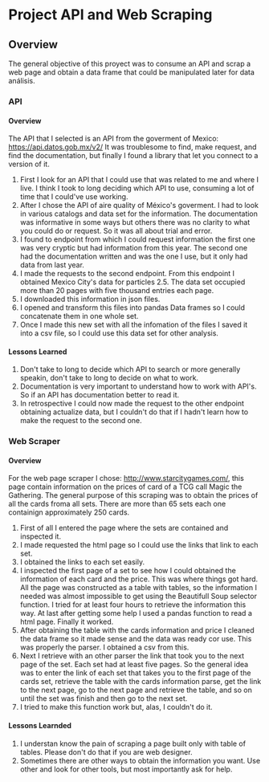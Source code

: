 # Project API and Web Scraping 

## Overview 

The general objective of this proyect was to consume an API and scrap a web page and obtain a data frame that could be manipulated
later for data análisis. 

### API 

#### Overview
The API that I selected is an API from the goverment of Mexico: https://api.datos.gob.mx/v2/ It was troublesome to find, make request, and find the documentation, but finally I found a library that let you connect to a version of it.

1. First I look for an API that I could use that was related to me and where I live. I think I took to long deciding which API to use, consuming a lot of time that I could've use working. 
2. After I chose the API of aire quality of México's goverment. I had to look in various catalogs and data set for the information. The documentation was informative in some ways but others there was no clarity to what you could do or request. So it was all about trial and error. 
3. I found to endpoint from which I could request information the first one was very cryptic but had information from this year. The second one had the documentation written and was the one I use, but it only had data from last year. 
4. I made the requests to the second endpoint. From this endpoint I obtained Mexico City's data for particles 2.5. The data set occupied more than 20 pages with five thousand entries each page. 
5. I downloaded this information in json files. 
6. I opened and transform this files into pandas Data frames so I could concatenate them in one whole set. 
7. Once I made this new set with all the infomation of the files  I saved it into a csv file, so I could use this data set for other analysis. 

#### Lessons Learned

1. Don't take to long to decide which API to search or more generally speakin, don't take to long to decide on what to work. 
2. Documentation is very important to understand how to work with API's. So if an API has documentation better to read it. 
3. In retrospective I could now made the request to the other endpoint obtaining actualize data, but I couldn't do that if I hadn't learn how to make the request to the second one. 


### Web Scraper

#### Overview

For the web page scraper I chose: http://www.starcitygames.com/, this page contain information on the prices of card of a TCG call Magic the Gathering. The general purpose of this scraping was to obtain the prices of all the cards froma all sets. There are more than 65 sets each one containign approximately 250 cards. 

1. First of all I entered the page where the sets are contained and inspected it. 
2. I made requested the html page so I could use the links that link to each set. 
3. I obtained the links to each set easily. 
4. I inspected the first page of a set to see how I could obtained the information of each card and the price. This was where things got hard. All the page was constructed as a table with tables, so the information I needed was almost impossible to get using the Beautifull Soup selector function. I tried for at least four hours to retrieve the information this way. At last after getting some help I used a pandas function to read a html page. Finally it worked. 
5. After obtaining the table with the cards information and price I cleaned the data frame so it made sense and the data was ready cor use. This was properly the parser. I obtained a csv from this. 
6. Next I retrieve with an other parser the link that took you to the next page of the set. Each set had at least five pages. So the general idea was to enter the link of each set that takes you to the first page of the cards set, retrieve the table with the cards information parse, get the link to the next page, go to the next page and retrieve the table, and so on until the set was finish and then go to the next set. 
7. I tried to make this function work but, alas, I couldn't do it.  

#### Lessons Learnded

1. I understan know the pain of scraping a page built only with table of tables. Please don't do that if you are web designer. 
2. Sometimes there are other ways to obtain the information you want. Use other and look for other tools, but most importantly ask for help. 







